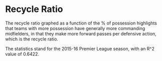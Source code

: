 # Recycle Ratio

The recycle ratio graphed as a function of the % of possession highlights that teams with more possession have generally more commanding midfielders, in that they make more forward passes per defensive action, which is the recycle ratio.

The statistics stand for the 2015-16 Premier League season, with an R^2 value of 0.6422.

